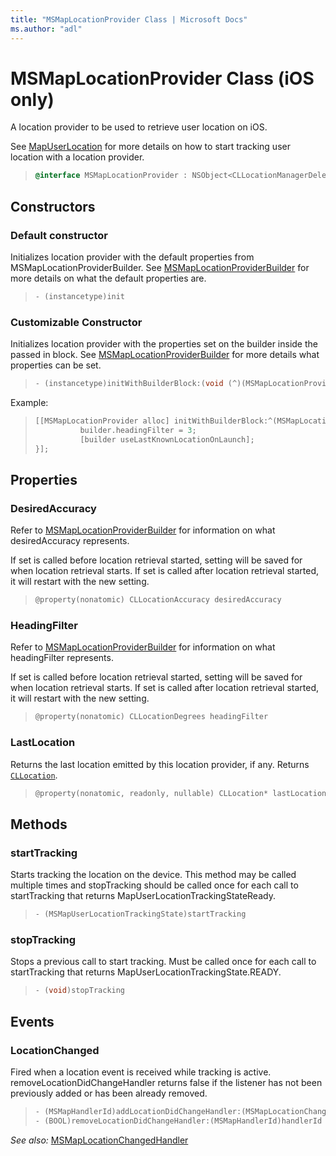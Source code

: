 ```yaml
---
title: "MSMapLocationProvider Class | Microsoft Docs"
ms.author: "adl"
---
```


# MSMapLocationProvider Class (iOS only)

A location provider to be used to retrieve user location on iOS. 

See [MapUserLocation](../mapuserlocation-class.md) for more details on how to start tracking user location with a location provider.

>```objectivec
> @interface MSMapLocationProvider : NSObject<CLLocationManagerDelegate>
>```

## Constructors

### Default constructor

Initializes location provider with the default properties from MSMapLocationProviderBuilder.
See [MSMapLocationProviderBuilder](msmaplocationproviderbuilder-class.md) for more details on what the default properties are.

>```objectivec
> - (instancetype)init
>```

### Customizable Constructor

Initializes location provider with the properties set on the builder inside the passed in block. See [MSMapLocationProviderBuilder](msmaplocationproviderbuilder-class.md) for more details what properties can be set.

>```objectivec
> - (instancetype)initWithBuilderBlock:(void (^)(MSMapLocationProviderBuilder*))builderBlock
>```

Example:

>```objectivec
> [[MSMapLocationProvider alloc] initWithBuilderBlock:^(MSMapLocationProviderBuilder* builder) {
>           builder.headingFilter = 3;
>           [builder useLastKnownLocationOnLaunch];
> }];
>```

## Properties

### DesiredAccuracy

Refer to [MSMapLocationProviderBuilder](msmaplocationproviderbuilder-class.md) for information on what desiredAccuracy represents.

If set is called before location retrieval started, setting will be saved for when location retrieval starts. If set is called after location retrieval started, it will restart with the new setting.

>```objectivec
> @property(nonatomic) CLLocationAccuracy desiredAccuracy
>```

### HeadingFilter

Refer to [MSMapLocationProviderBuilder](msmaplocationproviderbuilder-class.md) for information on what headingFilter represents.

If set is called before location retrieval started, setting will be saved for when location retrieval starts. If set is called after location retrieval started, it will restart with the new setting.

>```objectivec
> @property(nonatomic) CLLocationDegrees headingFilter
>```

### LastLocation

Returns the last location emitted by this location provider, if any. Returns [`CLLocation`](https://developer.apple.com/documentation/corelocation/cllocation).

>```objectivec
> @property(nonatomic, readonly, nullable) CLLocation* lastLocation
>```

## Methods

### startTracking

Starts tracking the location on the device. This method may be called multiple times and stopTracking should be called once for each call to startTracking that returns MapUserLocationTrackingStateReady.

>```objectivec
> - (MSMapUserLocationTrackingState)startTracking
>```

### stopTracking

Stops a previous call to start tracking. Must be called once for each call to startTracking that returns MapUserLocationTrackingState.READY.

>```objectivec
> - (void)stopTracking
>```

## Events

### LocationChanged

Fired when a location event is received while tracking is active.  
removeLocationDidChangeHandler returns false if the listener has not been previously added or has been already removed.

>```objectivec
> - (MSMapHandlerId)addLocationDidChangeHandler:(MSMapLocationChangedHandler)handler
> - (BOOL)removeLocationDidChangeHandler:(MSMapHandlerId)handlerId
>```

_See also:_ [MSMapLocationChangedHandler](msmaplocationchangedhandler-interface.md)
